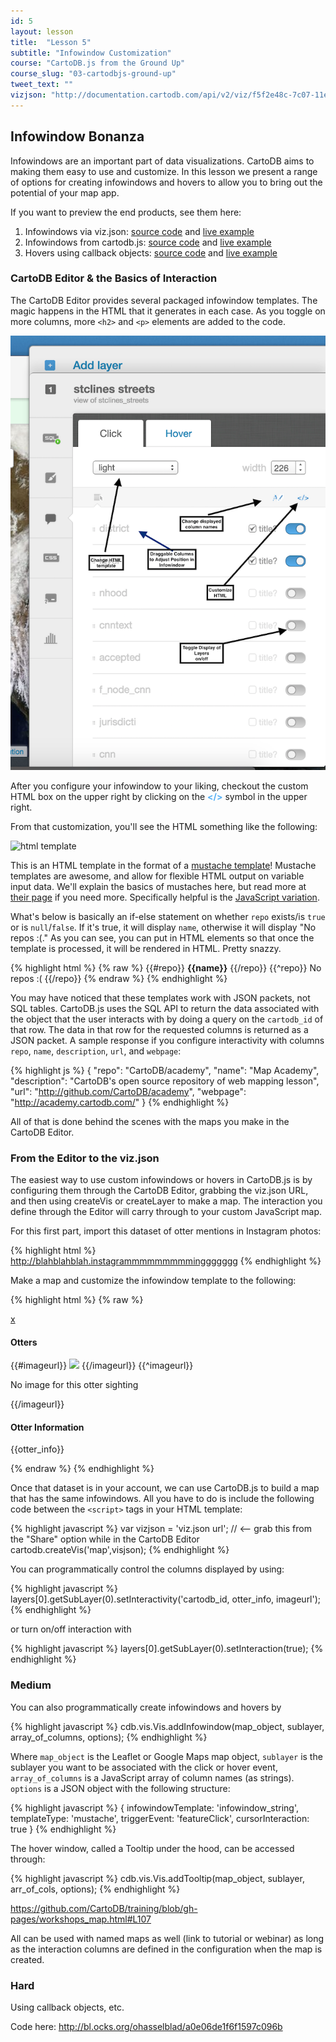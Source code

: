 ```yaml
---
id: 5
layout: lesson
title:  "Lesson 5"
subtitle: "Infowindow Customization"
course: "CartoDB.js from the Ground Up"
course_slug: "03-cartodbjs-ground-up"
tweet_text: ""
vizjson: "http://documentation.cartodb.com/api/v2/viz/f5f2e48c-7c07-11e4-949c-0e4fddd5de28/viz.json"
---
```


## Infowindow Bonanza

Infowindows are an important part of data visualizations. CartoDB aims to making them easy to use and customize. In this lesson we present a range of options for creating infowindows and hovers to allow you to bring out the potential of your map app.

If you want to preview the end products, see them here:

1. Infowindows via viz.json: [source code](exmaple) and [live example](alkjsd)
2. Infowindows from cartodb.js: [source code](example) and [live example](aljsdf)
3. Hovers using callback objects: [source code](example) and [live example](lajklsdf)

### CartoDB Editor &amp; the Basics of Interaction

The CartoDB Editor provides several packaged infowindow templates. The magic happens in the HTML that it generates in each case. As you toggle on more columns, more `<h2>` and `<p>` elements are added to the code.

![infowindow dialog explainer](/img/course3/lesson5/infowindow-explainer.png)

After you configure your infowindow to your liking, checkout the custom HTML box on the upper right by clicking on the <span style="color: #57B0F4; font-weight: bold;"></></span> symbol in the upper right.

From that customization, you'll see the HTML something like the following:

![html template]()

This is an HTML template in the format of a [mustache template](https://mustache.github.io/)! Mustache templates are awesome, and allow for flexible HTML output on variable input data. We'll explain the basics of mustaches here, but read more at [their page](https://mustache.github.io/) if you need more. Specifically helpful is the [JavaScript variation](https://github.com/janl/mustache.js).

What's below is basically an if-else statement on whether `repo` exists/is `true` or is `null`/`false`. If it's true, it will display `name`, otherwise it will display "No repos :(." As you can see, you can put in HTML elements so that once the template is processed, it will be rendered in HTML. Pretty snazzy.

{% highlight html %}
{% raw %}
{{#repo}}
  <b>{{name}}</b>
{{/repo}}
{{^repo}}
  No repos :(
{{/repo}}
{% endraw %}
{% endhighlight %}

You may have noticed that these templates work with JSON packets, not SQL tables. CartoDB.js uses the SQL API to return the data associated with the object that the user interacts with by doing a query on the `cartodb_id` of that row. The data in that row for the requested columns is returned as a JSON packet. A sample response if you configure interactivity with columns `repo`, `name`, `description`, `url`, and `webpage`:

{% highlight js %}
{
    "repo": "CartoDB/academy",
    "name": "Map Academy",
    "description": "CartoDB's open source repository of web mapping lesson",
    "url": "http://github.com/CartoDB/academy",
    "webpage": "http://academy.cartodb.com/"
}
{% endhighlight %}

All of that is done behind the scenes with the maps you make in the CartoDB Editor.

### From the Editor to the viz.json

The easiest way to use custom infowindows or hovers in CartoDB.js is by configuring them through the CartoDB Editor, grabbing the viz.json URL, and then using createVis or createLayer to make a map. The interaction you define through the Editor will carry through to your custom JavaScript map.

For this first part, import this dataset of otter mentions in Instagram photos:

{% highlight html %}
http://blahblahblah.instagrammmmmmmmminggggggg
{% endhighlight %}

Make a map and customize the infowindow template to the following:

{% highlight html %}
{% raw %}
<div class="cartodb-popup v2">
  <a href="#close" class="cartodb-popup-close-button close">x</a>
  <div class="cartodb-popup-content-wrapper">
    <div class="cartodb-popup-content">
      <h4>Otters</h4>
      {{#imageurl}}
      <img src="{{imageurl}}" />
      {{/imageurl}}
      {{^imageurl}}
      <p>No image for this otter sighting</p>
      {{/imageurl}}
      <h4>Otter Information</h4>
      <p>{{otter_info}}</p>
    </div>
  </div>
  <div class="cartodb-popup-tip-container"></div>
</div>
{% endraw %}
{% endhighlight %}


Once that dataset is in your account, we can use CartoDB.js to build a map that has the same infowindows. All you have to do is include the following code between the `<script>` tags in your HTML template:

{% highlight javascript %}
var vizjson = 'viz.json url'; // <-- grab this from the "Share" option while in the CartoDB Editor
cartodb.createVis('map',visjson);
{% endhighlight %}

You can programmatically control the columns displayed by using:

{% highlight javascript %}
layers[0].getSubLayer(0).setInteractivity('cartodb_id, otter_info, imageurl');
{% endhighlight %}

or turn on/off interaction with

{% highlight javascript %}
layers[0].getSubLayer(0).setInteraction(true);
{% endhighlight %}



### Medium

You can also programmatically create infowindows and hovers by 

{% highlight javascript %}
cdb.vis.Vis.addInfowindow(map_object, sublayer, array_of_columns, options);
{% endhighlight %}

Where `map_object` is the Leaflet or Google Maps map object, `sublayer` is the sublayer you want to be associated with the click or hover event, `array_of_columns` is a JavaScript array of column names (as strings). `options` is a JSON object with the following structure:

{% highlight javascript %}
{
    infowindowTemplate: 'infowindow_string',
    templateType: 'mustache',
    triggerEvent: 'featureClick',
    cursorInteraction: true
}
{% endhighlight %}

The hover window, called a Tooltip under the hood, can be accessed through:

{% highlight javascript %}
cdb.vis.Vis.addTooltip(map_object, sublayer, arr_of_cols, options);
{% endhighlight %}

https://github.com/CartoDB/training/blob/gh-pages/workshops_map.html#L107

All can be used with named maps as well (link to tutorial or webinar) as long as the interaction columns are defined in the configuration when the map is created.

### Hard

Using callback objects, etc.

Code here:
http://bl.ocks.org/ohasselblad/a0e06de1f6f1597c096b